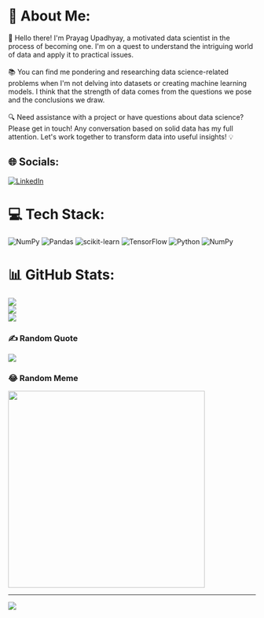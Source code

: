 # 💫 About Me:
👋 Hello there! I'm Prayag Upadhyay, a motivated data scientist in the process of becoming one. I'm on a quest to understand the intriguing world of data and apply it to practical issues.<br><br>📚 You can find me pondering and researching data science-related problems when I'm not delving into datasets or creating machine learning models. I think that the strength of data comes from the questions we pose and the conclusions we draw.<br><br>🔍 Need assistance with a project or have questions about data science? Please get in touch! Any conversation based on solid data has my full attention. Let's work together to transform data into useful insights! 💡<br>


## 🌐 Socials:
[![LinkedIn](https://img.shields.io/badge/LinkedIn-%230077B5.svg?logo=linkedin&logoColor=white)](https://linkedin.com/in/PrayagUpadhyay) 

# 💻 Tech Stack:
![NumPy](https://img.shields.io/badge/numpy-%23013243.svg?style=for-the-badge&logo=numpy&logoColor=white) ![Pandas](https://img.shields.io/badge/pandas-%23150458.svg?style=for-the-badge&logo=pandas&logoColor=white) ![scikit-learn](https://img.shields.io/badge/scikit--learn-%23F7931E.svg?style=for-the-badge&logo=scikit-learn&logoColor=white) ![TensorFlow](https://img.shields.io/badge/TensorFlow-%23FF6F00.svg?style=for-the-badge&logo=TensorFlow&logoColor=white) ![Python](https://img.shields.io/badge/python-3670A0?style=for-the-badge&logo=python&logoColor=ffdd54) ![NumPy](https://img.shields.io/badge/numpy-%23013243.svg?style=for-the-badge&logo=numpy&logoColor=white)
# 📊 GitHub Stats:
![](https://github-readme-stats.vercel.app/api?username=Prayagupadhyay&theme=jolly&hide_border=false&include_all_commits=false&count_private=false)<br/>
![](https://github-readme-streak-stats.herokuapp.com/?user=Prayagupadhyay&theme=jolly&hide_border=false)<br/>
![](https://github-readme-stats.vercel.app/api/top-langs/?username=Prayagupadhyay&theme=jolly&hide_border=false&include_all_commits=false&count_private=false&layout=compact)

### ✍️ Random Quote
![](https://quotes-github-readme.vercel.app/api?type=horizontal&theme=tokyonight)

### 😂 Random Meme
<img src='https://randommeme-five.vercel.app/' style="height: 400px;"/>

---
[![](https://visitcount.itsvg.in/api?id=Prayagupadhyay&icon=5&color=0)](https://visitcount.itsvg.in)

<!-- Proudly created with GPRM ( https://gprm.itsvg.in ) -->

